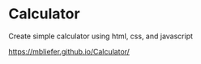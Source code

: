 # Calculator
Create simple calculator using html, css, and javascript

https://mbliefer.github.io/Calculator/